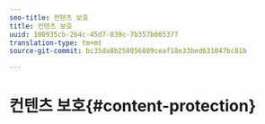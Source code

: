 ```yaml
---
seo-title: 컨텐츠 보호
title: 컨텐츠 보호
uuid: 100935cb-2b4c-45d7-839c-7b357b065377
translation-type: tm+mt
source-git-commit: bc35da8b258056809ceaf18e33bed631047bc81b

---
```



# 컨텐츠 보호{#content-protection}

